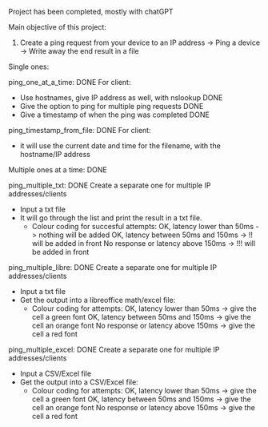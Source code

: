 Project has been completed, mostly with chatGPT

Main objective of this project:

1. Create a ping request from your device to an IP address
-> Ping a device
-> Write away the end result in a file 

Single ones:

ping_one_at_a_time: DONE
For client:
- Use hostnames, give IP address as well, with nslookup DONE
- Give the option to ping for multiple ping requests DONE
- Give a timestamp of when the ping was completed DONE

ping_timestamp_from_file: DONE
For client:
- it will use the current date and time for the filename, with the hostname/IP address


Multiple ones at a time: DONE

ping_multiple_txt: DONE
Create a separate one for multiple IP addresses/clients
- Input a txt file
- It will go through the list and print the result in a txt file.
    - Colour coding for succesful attempts:
        OK, latency lower than 50ms -> nothing will be added
        OK, latency between 50ms and 150ms -> !! will be added in front
        No response or latency above 150ms -> !!! will be added in front


ping_multiple_libre: DONE
Create a separate one for multiple IP addresses/clients
- Input a txt file
- Get the output into a libreoffice math/excel file:
    - Colour coding for attempts:
        OK, latency lower than 50ms -> give the cell a green font
        OK, latency between 50ms and 150ms -> give the cell an orange font
        No response or latency above 150ms -> give the cell a red font

ping_multiple_excel: DONE
Create a separate one for multiple IP addresses/clients
- Input a CSV/Excel file
- Get the output into a CSV/Excel file:
    - Colour coding for attempts:
        OK, latency lower than 50ms -> give the cell a green font
        OK, latency between 50ms and 150ms -> give the cell an orange font
        No response or latency above 150ms -> give the cell a red font
